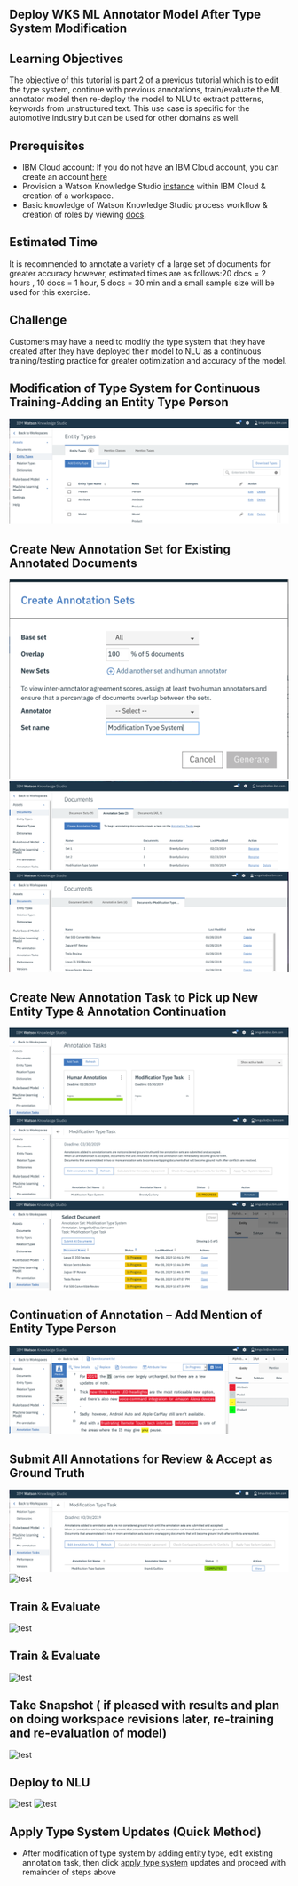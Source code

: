 ## Deploy WKS ML Annotator Model After Type System Modification 

## Learning Objectives

The objective of this tutorial is part 2 of a previous tutorial which is to edit the type system, continue with previous annotations, train/evaluate the ML annotator model then re-deploy the model to NLU to extract patterns, keywords from unstructured text. This use case is specific for the automotive industry but can be used for other domains as well.

## Prerequisites

- IBM Cloud account: If you do not have an IBM Cloud account, you can create an account [here](https://cloud.ibm.com/)
- Provision a Watson Knowledge Studio [instance](https://cloud.ibm.com/catalog/services/knowledge-studio?hideTours=true&?cm_sp=WatsonPlatform-WatsonPlatform-_-OnPageNavCTA-IBMWatson_Discovery-_-Watson_Developer_Website) within IBM Cloud & creation of a workspace.
- Basic knowledge of Watson Knowledge Studio process workflow & creation of roles by viewing [docs](https://cloud.ibm.com/docs/services/watson-knowledge-studio?topic=watson-knowledge-studio-wks_tutintro#wks_tokenizer).

## Estimated Time

It is recommended to annotate a variety of a large set of documents for greater accuracy however, estimated times are as follows:20 docs = 2 hours , 10 docs = 1 hour, 5 docs = 30 min and a small sample size will be used for this exercise.

## Challenge

Customers may have a need to modify the type system that they have created after they have deployed their model to NLU as a continuous training/testing practice for greater optimization and accuracy of the model.

## Modification of Type System for Continuous Training-Adding an Entity Type Person

![test](https://github.com/bmguillo/watsonknowledgestudio_modifytypesystem/blob/master/img/1_addentitytypesizing.png)

## Create New Annotation Set for Existing Annotated Documents

![test](https://github.com/bmguillo/watsonknowledgestudio_modifytypesystem/blob/master/img/2_createannotationsetsresize.png)
![test](https://github.com/bmguillo/watsonknowledgestudio_modifytypesystem/blob/master/img/3a_modificationtypesystemresize.png)
![test](https://github.com/bmguillo/watsonknowledgestudio_modifytypesystem/blob/master/img/3b_documentlistresize.png)

## Create New Annotation Task to Pick up New Entity Type & Annotation Continuation

![test](https://github.com/bmguillo/watsonknowledgestudio_modifytypesystem/blob/master/img/4-modificationtypetaskresize.png)
![test](https://github.com/bmguillo/watsonknowledgestudio_modifytypesystem/blob/master/img/5_inprogressannotateresize.png)
![test](https://github.com/bmguillo/watsonknowledgestudio_modifytypesystem/blob/master/img/6_selectannotationdocresize.png)

## Continuation of Annotation – Add Mention of Entity Type Person

![test](https://github.com/bmguillo/watsonknowledgestudio_modifytypesystem/blob/master/img/7-MENTIONTYPERESIZE.png)

## Submit All Annotations for Review & Accept as Ground Truth

![test](https://github.com/bmguillo/watsonknowledgestudio_modifytypesystem/blob/master/img/7_groundtruthresize.png)
![test](https://github.com/bmguillo/watsonknowledgestudio_modifytypesystem/tree/master/img/8_submitannotationsresize.png)

## Train & Evaluate

![test](https://github.com/bmguillo/watsonknowledgestudio_modifytypesystem/tree/master/img/8_trainingtestblindsetsresize.png)

## Train & Evaluate

![test](https://github.com/bmguillo/watsonknowledgestudio_modifytypesystem/tree/master/img/9_mlmodelevalresize.png)

## Take Snapshot ( if pleased with results and plan on doing workspace revisions later, re-training and re-evaluation of model)

![test](https://github.com/bmguillo/watsonknowledgestudio_modifytypesystem/tree/master/img/10_snapshotscreenresize.png)

## Deploy to NLU 

![test](https://github.com/bmguillo/watsonknowledgestudio_modifytypesystem/tree/master/img/10_deploymodelinforesize.png)
![test](https://github.com/bmguillo/watsonknowledgestudio_modifytypesystem/tree/master/img/12_twomodelsdeployedtoNLUresize.png)

## Apply Type System Updates (Quick Method)

- After modification of type system by adding entity type, edit existing annotation task, then click [apply type system](https://cloud.ibm.com/docs/services/watson-knowledge-studio?topic=watson-knowledge-studio-improve-ml#improve-ml) updates and proceed with remainder of steps above

